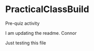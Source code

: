 # PracticalClassBuild
Pre-quiz activity

I am updating the readme. Connor

Just testing this file 

